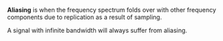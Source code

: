 **Aliasing** is when the frequency spectrum folds over with other frequency components due to replication as a result of sampling.

A signal with infinite bandwidth will always suffer from aliasing.